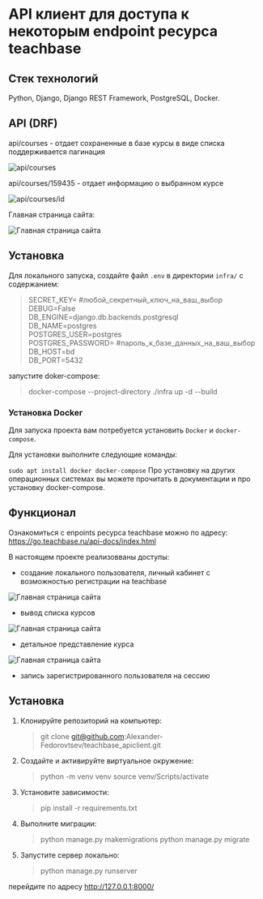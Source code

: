 # API клиент для доступа к некоторым endpoint ресурса teachbase 

## Стек технологий
Python, Django, Django REST Framework, PostgreSQL, Docker.

## API (DRF)

api/courses - отдает сохраненные в базе курсы в виде списка
поддерживается пагинация

![api/courses](./static/img/api_courses.png)

api/courses/159435 - отдает информацию о выбранном курсе

![api/courses/id](./static/img/api_coursedetail.png)

Главная страница сайта:

![Главная страница сайта](./static/img/firstpage.png)



## Установка

Для локального запуска, создайте файл `.env` в директории `infra/` с содержанием:

>SECRET_KEY= #любой_секретный_ключ_на_ваш_выбор\
>DEBUG=False\
>DB_ENGINE=django.db.backends.postgresql\
>DB_NAME=postgres\
>POSTGRES_USER=postgres\
>POSTGRES_PASSWORD= #пароль_к_базе_данных_на_ваш_выбор\
>DB_HOST=bd\
>DB_PORT=5432

запустите doker-compose:
>docker-compose --project-directory ./infra up -d --build
### Установка Docker

Для запуска проекта вам потребуется установить `Docker` и `docker-compose`.

Для установки выполните следующие команды:

`sudo apt install docker docker-compose`
Про установку на других операционных системах вы можете прочитать в документации и про установку docker-compose.

## Функционал

Ознакомиться с enpoints ресурса teachbase можно по адресу:
https://go.teachbase.ru/api-docs/index.html

В настоящем проекте реализовваны доступы:

- создание локального пользователя, личный кабинет с возможностью регистрации на teachbase

![Главная страница сайта](./static/img/profile.png)

- вывод списка курсов

![Главная страница сайта](./static/img/courses.png)

- детальное представление курса

![Главная страница сайта](./static/img/coursedetail.png)

- запись зарегистрированного пользователя на сессию

## Установка

1. Клонируйте репозиторий на компьютер:
    >git clone git@github.com:Alexander-Fedorovtsev/teachbase_apiclient.git

2. Создайте и активируйте виртуальное окружение:
    >python -m venv venv
    >source venv/Scripts/activate

3. Установите зависимости:
    >pip install -r requirements.txt

4. Выполните миграции:
    >python manage.py makemigrations
    >python manage.py migrate

5. Запустите сервер локально:
    >python manage.py runserver

перейдите по адресу http://127.0.0.1:8000/

